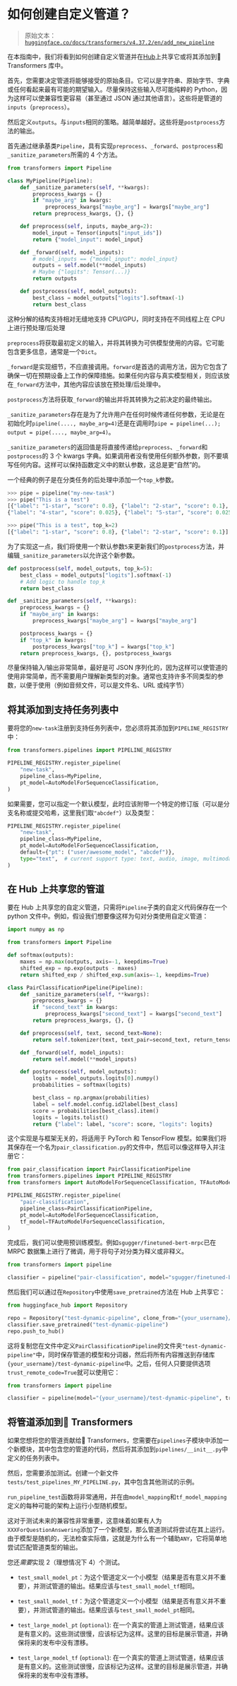 # 如何创建自定义管道？

> 原始文本：[`huggingface.co/docs/transformers/v4.37.2/en/add_new_pipeline`](https://huggingface.co/docs/transformers/v4.37.2/en/add_new_pipeline)

在本指南中，我们将看到如何创建自定义管道并在[Hub](https://hf.co/models)上共享它或将其添加到🤗 Transformers 库中。

首先，您需要决定管道将能够接受的原始条目。它可以是字符串、原始字节、字典或任何看起来最有可能的期望输入。尽量保持这些输入尽可能纯粹的 Python，因为这样可以使兼容性更容易（甚至通过 JSON 通过其他语言）。这些将是管道的`inputs`（`preprocess`）。

然后定义`outputs`。与`inputs`相同的策略。越简单越好。这些将是`postprocess`方法的输出。

首先通过继承基类`Pipeline`，具有实现`preprocess`、`_forward`、`postprocess`和`_sanitize_parameters`所需的 4 个方法。

```py
from transformers import Pipeline

class MyPipeline(Pipeline):
    def _sanitize_parameters(self, **kwargs):
        preprocess_kwargs = {}
        if "maybe_arg" in kwargs:
            preprocess_kwargs["maybe_arg"] = kwargs["maybe_arg"]
        return preprocess_kwargs, {}, {}

    def preprocess(self, inputs, maybe_arg=2):
        model_input = Tensor(inputs["input_ids"])
        return {"model_input": model_input}

    def _forward(self, model_inputs):
        # model_inputs == {"model_input": model_input}
        outputs = self.model(**model_inputs)
        # Maybe {"logits": Tensor(...)}
        return outputs

    def postprocess(self, model_outputs):
        best_class = model_outputs["logits"].softmax(-1)
        return best_class
```

这种分解的结构支持相对无缝地支持 CPU/GPU，同时支持在不同线程上在 CPU 上进行预处理/后处理

`preprocess`将获取最初定义的输入，并将其转换为可供模型使用的内容。它可能包含更多信息，通常是一个`Dict`。

`_forward`是实现细节，不应直接调用。`forward`是首选的调用方法，因为它包含了确保一切在预期设备上工作的保障措施。如果任何内容与真实模型相关，则应该放在`_forward`方法中，其他内容应该放在预处理/后处理中。

`postprocess`方法将获取`_forward`的输出并将其转换为之前决定的最终输出。

`_sanitize_parameters`存在是为了允许用户在任何时候传递任何参数，无论是在初始化时`pipeline(...., maybe_arg=4)`还是在调用时`pipe = pipeline(...); output = pipe(...., maybe_arg=4)`。

`_sanitize_parameters`的返回值是将直接传递给`preprocess`、`_forward`和`postprocess`的 3 个 kwargs 字典。如果调用者没有使用任何额外参数，则不要填写任何内容。这样可以保持函数定义中的默认参数，这总是更“自然”的。

一个经典的例子是在分类任务的后处理中添加一个`top_k`参数。

```py
>>> pipe = pipeline("my-new-task")
>>> pipe("This is a test")
[{"label": "1-star", "score": 0.8}, {"label": "2-star", "score": 0.1}, {"label": "3-star", "score": 0.05}
{"label": "4-star", "score": 0.025}, {"label": "5-star", "score": 0.025}]

>>> pipe("This is a test", top_k=2)
[{"label": "1-star", "score": 0.8}, {"label": "2-star", "score": 0.1}]
```

为了实现这一点，我们将使用一个默认参数`5`来更新我们的`postprocess`方法，并编辑`_sanitize_parameters`以允许这个新参数。

```py
def postprocess(self, model_outputs, top_k=5):
    best_class = model_outputs["logits"].softmax(-1)
    # Add logic to handle top_k
    return best_class

def _sanitize_parameters(self, **kwargs):
    preprocess_kwargs = {}
    if "maybe_arg" in kwargs:
        preprocess_kwargs["maybe_arg"] = kwargs["maybe_arg"]

    postprocess_kwargs = {}
    if "top_k" in kwargs:
        postprocess_kwargs["top_k"] = kwargs["top_k"]
    return preprocess_kwargs, {}, postprocess_kwargs
```

尽量保持输入/输出非常简单，最好是可 JSON 序列化的，因为这样可以使管道的使用非常简单，而不需要用户理解新类型的对象。通常也支持许多不同类型的参数，以便于使用（例如音频文件，可以是文件名、URL 或纯字节）

## 将其添加到支持任务列表中

要将您的`new-task`注册到支持任务列表中，您必须将其添加到`PIPELINE_REGISTRY`中：

```py
from transformers.pipelines import PIPELINE_REGISTRY

PIPELINE_REGISTRY.register_pipeline(
    "new-task",
    pipeline_class=MyPipeline,
    pt_model=AutoModelForSequenceClassification,
)
```

如果需要，您可以指定一个默认模型，此时应该附带一个特定的修订版（可以是分支名称或提交哈希，这里我们取`"abcdef"`）以及类型：

```py
PIPELINE_REGISTRY.register_pipeline(
    "new-task",
    pipeline_class=MyPipeline,
    pt_model=AutoModelForSequenceClassification,
    default={"pt": ("user/awesome_model", "abcdef")},
    type="text",  # current support type: text, audio, image, multimodal
)
```

## 在 Hub 上共享您的管道

要在 Hub 上共享您的自定义管道，只需将`Pipeline`子类的自定义代码保存在一个 python 文件中。例如，假设我们想要像这样为句对分类使用自定义管道：

```py
import numpy as np

from transformers import Pipeline

def softmax(outputs):
    maxes = np.max(outputs, axis=-1, keepdims=True)
    shifted_exp = np.exp(outputs - maxes)
    return shifted_exp / shifted_exp.sum(axis=-1, keepdims=True)

class PairClassificationPipeline(Pipeline):
    def _sanitize_parameters(self, **kwargs):
        preprocess_kwargs = {}
        if "second_text" in kwargs:
            preprocess_kwargs["second_text"] = kwargs["second_text"]
        return preprocess_kwargs, {}, {}

    def preprocess(self, text, second_text=None):
        return self.tokenizer(text, text_pair=second_text, return_tensors=self.framework)

    def _forward(self, model_inputs):
        return self.model(**model_inputs)

    def postprocess(self, model_outputs):
        logits = model_outputs.logits[0].numpy()
        probabilities = softmax(logits)

        best_class = np.argmax(probabilities)
        label = self.model.config.id2label[best_class]
        score = probabilities[best_class].item()
        logits = logits.tolist()
        return {"label": label, "score": score, "logits": logits}
```

这个实现是与框架无关的，将适用于 PyTorch 和 TensorFlow 模型。如果我们将其保存在一个名为`pair_classification.py`的文件中，然后可以像这样导入并注册它：

```py
from pair_classification import PairClassificationPipeline
from transformers.pipelines import PIPELINE_REGISTRY
from transformers import AutoModelForSequenceClassification, TFAutoModelForSequenceClassification

PIPELINE_REGISTRY.register_pipeline(
    "pair-classification",
    pipeline_class=PairClassificationPipeline,
    pt_model=AutoModelForSequenceClassification,
    tf_model=TFAutoModelForSequenceClassification,
)
```

完成后，我们可以使用预训练模型。例如`sgugger/finetuned-bert-mrpc`已在 MRPC 数据集上进行了微调，用于将句子对分类为释义或非释义。

```py
from transformers import pipeline

classifier = pipeline("pair-classification", model="sgugger/finetuned-bert-mrpc")
```

然后我们可以通过在`Repository`中使用`save_pretrained`方法在 Hub 上共享它：

```py
from huggingface_hub import Repository

repo = Repository("test-dynamic-pipeline", clone_from="{your_username}/test-dynamic-pipeline")
classifier.save_pretrained("test-dynamic-pipeline")
repo.push_to_hub()
```

这将复制您在文件中定义`PairClassificationPipeline`的文件夹`"test-dynamic-pipeline"`中，同时保存管道的模型和分词器，然后将所有内容推送到存储库`{your_username}/test-dynamic-pipeline`中。之后，任何人只要提供选项`trust_remote_code=True`就可以使用它：

```py
from transformers import pipeline

classifier = pipeline(model="{your_username}/test-dynamic-pipeline", trust_remote_code=True)
```

## 将管道添加到🤗 Transformers

如果您想将您的管道贡献给🤗 Transformers，您需要在`pipelines`子模块中添加一个新模块，其中包含您的管道的代码，然后将其添加到`pipelines/__init__.py`中定义的任务列表中。

然后，您需要添加测试。创建一个新文件`tests/test_pipelines_MY_PIPELINE.py`，其中包含其他测试的示例。

`run_pipeline_test`函数将非常通用，并在由`model_mapping`和`tf_model_mapping`定义的每种可能的架构上运行小型随机模型。

这对于测试未来的兼容性非常重要，这意味着如果有人为`XXXForQuestionAnswering`添加了一个新模型，那么管道测试将尝试在其上运行。由于模型是随机的，无法检查实际值，这就是为什么有一个辅助`ANY`，它将简单地尝试匹配管道类型的输出。

您还*需要*实现 2（理想情况下 4）个测试。

+   `test_small_model_pt`：为这个管道定义一个小模型（结果是否有意义并不重要），并测试管道的输出。结果应该与`test_small_model_tf`相同。

+   `test_small_model_tf`：为这个管道定义一个小模型（结果是否有意义并不重要），并测试管道的输出。结果应该与`test_small_model_pt`相同。

+   `test_large_model_pt` (`optional`): 在一个真实的管道上测试管道，结果应该是有意义的。这些测试很慢，应该标记为这样。这里的目标是展示管道，并确保将来的发布中没有漂移。

+   `test_large_model_tf` (`optional`): 在一个真实的管道上测试管道，结果应该是有意义的。这些测试很慢，应该标记为这样。这里的目标是展示管道，并确保将来的发布中没有漂移。
